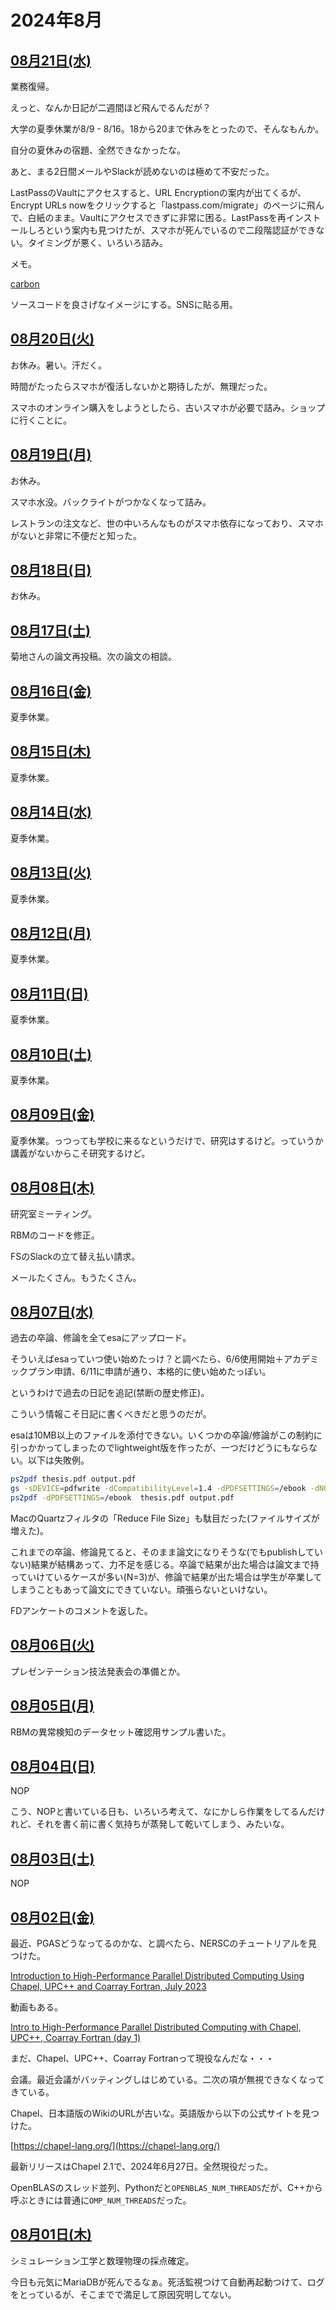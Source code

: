 # 2024年8月

## [08月21日(水)](#21) <a id="21"></a>

業務復帰。

えっと、なんか日記が二週間ほど飛んでるんだが？

大学の夏季休業が8/9 - 8/16。18から20まで休みをとったので、そんなもんか。

自分の夏休みの宿題、全然できなかったな。

あと、まる2日間メールやSlackが読めないのは極めて不安だった。

LastPassのVaultにアクセスすると、URL Encryptionの案内が出てくるが、Encrypt URLs nowをクリックすると「lastpass.com/migrate」のページに飛んで、白紙のまま。Vaultにアクセスできずに非常に困る。LastPassを再インストールしろという案内も見つけたが、スマホが死んでいるので二段階認証ができない。タイミングが悪く、いろいろ詰み。

メモ。

[carbon](https://carbon.now.sh/)

ソースコードを良さげなイメージにする。SNSに貼る用。

## [08月20日(火)](#20) <a id="20"></a>

お休み。暑い。汗だく。

時間がたったらスマホが復活しないかと期待したが、無理だった。

スマホのオンライン購入をしようとしたら、古いスマホが必要で詰み。ショップに行くことに。

## [08月19日(月)](#19) <a id="19"></a>

お休み。

スマホ水没。バックライトがつかなくなって詰み。

レストランの注文など、世の中いろんなものがスマホ依存になっており、スマホがないと非常に不便だと知った。

## [08月18日(日)](#18) <a id="18"></a>

お休み。

## [08月17日(土)](#17) <a id="17"></a>

菊地さんの論文再投稿。次の論文の相談。

## [08月16日(金)](#16) <a id="16"></a>

夏季休業。

## [08月15日(木)](#15) <a id="15"></a>

夏季休業。

## [08月14日(水)](#14) <a id="14"></a>

夏季休業。

## [08月13日(火)](#13) <a id="13"></a>

夏季休業。

## [08月12日(月)](#12) <a id="12"></a>

夏季休業。

## [08月11日(日)](#11) <a id="11"></a>

夏季休業。

## [08月10日(土)](#10) <a id="10"></a>

夏季休業。

## [08月09日(金)](#09) <a id="09"></a>

夏季休業。っつっても学校に来るなというだけで、研究はするけど。っていうか講義がないからこそ研究するけど。

## [08月08日(木)](#08) <a id="08"></a>

研究室ミーティング。

RBMのコードを修正。

FSのSlackの立て替え払い請求。

メールたくさん。もうたくさん。

## [08月07日(水)](#07) <a id="07"></a>

過去の卒論、修論を全てesaにアップロード。

そういえばesaっていつ使い始めたっけ？と調べたら、6/6使用開始＋アカデミックプラン申請、6/11に申請が通り、本格的に使い始めたっぽい。

というわけで過去の日記を追記(禁断の歴史修正)。

こういう情報こそ日記に書くべきだと思うのだが。

esaは10MB以上のファイルを添付できない。いくつかの卒論/修論がこの制約に引っかかってしまったのでlightweight版を作ったが、一つだけどうにもならない。以下は失敗例。

```sh
ps2pdf thesis.pdf output.pdf
gs -sDEVICE=pdfwrite -dCompatibilityLevel=1.4 -dPDFSETTINGS=/ebook -dNOPAUSE -dQUIET -dBATCH -sOutputFile=output.pdf thesis.pdf
ps2pdf -dPDFSETTINGS=/ebook  thesis.pdf output.pdf  
```

MacのQuartzフィルタの「Reduce File Size」も駄目だった(ファイルサイズが増えた)。

これまでの卒論、修論見てると、そのまま論文になりそうな(でもpublishしていない)結果が結構あって、力不足を感じる。卒論で結果が出た場合は論文まで持っていけているケースが多い(N=3)が、修論で結果が出た場合は学生が卒業してしまうこともあって論文にできていない。頑張らないといけない。

FDアンケートのコメントを返した。

## [08月06日(火)](#06) <a id="06"></a>

プレゼンテーション技法発表会の準備とか。

## [08月05日(月)](#05) <a id="05"></a>

RBMの異常検知のデータセット確認用サンプル書いた。

## [08月04日(日)](#04) <a id="04"></a>

NOP

こう、NOPと書いている日も、いろいろ考えて、なにかしら作業をしてるんだけれど、それを書く前に書く気持ちが蒸発して乾いてしまう、みたいな。

## [08月03日(土)](#03) <a id="03"></a>

NOP

## [08月02日(金)](#02) <a id="02"></a>

最近、PGASどうなってるのかな、と調べたら、NERSCのチュートリアルを見つけた。

[Introduction to High-Performance Parallel Distributed Computing Using Chapel, UPC++ and Coarray Fortran, July 2023](https://www.nersc.gov/users/training/past-training-events/2023/hpc-pgas-chapel-upc-coarray-fortran-jul2023/)

動画もある。

[Intro to High-Performance Parallel Distributed Computing with Chapel, UPC++, Coarray Fortran (day 1)](https://www.youtube.com/watch?v=yjpJwTOIppw)

まだ、Chapel、UPC++、Coarray Fortranって現役なんだな・・・

会議。最近会議がバッティングしはじめている。二次の項が無視できなくなってきている。

Chapel、日本語版のWikiのURLが古いな。英語版から以下の公式サイトを見つけた。

[https://chapel-lang.org/](https://chapel-lang.org/)

最新リリースはChapel 2.1で、2024年6月27日。全然現役だった。

OpenBLASのスレッド並列、Pythonだと`OPENBLAS_NUM_THREADS`だが、C++から呼ぶときには普通に`OMP_NUM_THREADS`だった。

## [08月01日(木)](#01) <a id="01"></a>

シミュレーション工学と数理物理の採点確定。

今日も元気にMariaDBが死んでるなぁ。死活監視つけて自動再起動つけて、ログをとっているが、そこまでで満足して原因究明してない。
